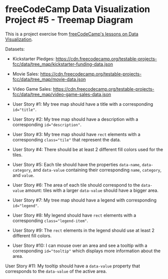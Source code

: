 # freeCodeCamp Data Visualization Project #5 - Treemap Diagram

This is a project exercise from [freeCodeCamp's lessons on Data Visualization](https://www.freecodecamp.org/learn/data-visualization/data-visualization-projects/visualize-data-with-a-treemap-diagram).

Datasets:
- Kickstarter Pledges: https://cdn.freecodecamp.org/testable-projects-fcc/data/tree_map/kickstarter-funding-data.json
- Movie Sales: https://cdn.freecodecamp.org/testable-projects-fcc/data/tree_map/movie-data.json
- Video Game Sales: https://cdn.freecodecamp.org/testable-projects-fcc/data/tree_map/video-game-sales-data.json

- User Story #1: My tree map should have a title with a corresponding `id="title"`.
- User Story #2: My tree map should have a description with a corresponding `id="description"`.
- User Story #3: My tree map should have `rect` elements with a corresponding `class="tile"` that represent the data.
- User Story #4: There should be at least 2 different fill colors used for the tiles.
- User Story #5: Each tile should have the properties `data-name`, `data-category`, and `data-value` containing their corresponding `name`, `category`, and `value`.
- User Story #6: The area of each tile should correspond to the `data-value` amount: tiles with a larger `data-value` should have a bigger area.
- User Story #7: My tree map should have a legend with corresponding `id="legend"`.
- User Story #8: My legend should have `rect` elements with a corresponding `class="legend-item"`.
- User Story #9: The `rect` elements in the legend should use at least 2 different fill colors.
- User Story #10: I can mouse over an area and see a tooltip with a corresponding `id="tooltip"` which displays more information about the area.

User Story #11: My tooltip should have a `data-value` property that corresponds to the `data-value` of the active area.
